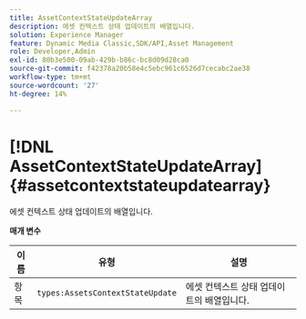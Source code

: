 ```yaml
---
title: AssetContextStateUpdateArray
description: 에셋 컨텍스트 상태 업데이트의 배열입니다.
solution: Experience Manager
feature: Dynamic Media Classic,SDK/API,Asset Management
role: Developer,Admin
exl-id: 80b3e500-09ab-429b-b86c-bc8d09d28ca0
source-git-commit: f42378a20b58e4c5ebc961c6526d7cecabc2ae38
workflow-type: tm+mt
source-wordcount: '27'
ht-degree: 14%

---
```


# [!DNL AssetContextStateUpdateArray]{#assetcontextstateupdatearray}

에셋 컨텍스트 상태 업데이트의 배열입니다.

**매개 변수**

| 이름 | 유형 | 설명 |
|---|---|---|
| 항목 | `types:AssetsContextStateUpdate` | 에셋 컨텍스트 상태 업데이트의 배열입니다. |
